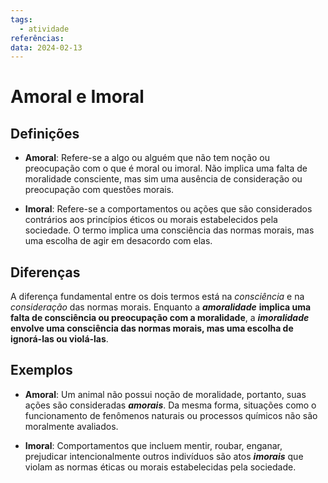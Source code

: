 ```yaml
---
tags:
  - atividade
referências: 
data: 2024-02-13
---
```

# Amoral e Imoral

## Definições

- **Amoral**: Refere-se a algo ou alguém que não tem noção ou preocupação com o que é moral ou imoral. Não implica uma falta de moralidade consciente, mas sim uma ausência de consideração ou preocupação com questões morais.

- **Imoral**: Refere-se a comportamentos ou ações que são considerados contrários aos princípios éticos ou morais estabelecidos pela sociedade. O termo implica uma consciência das normas morais, mas uma escolha de agir em desacordo com elas.


## Diferenças

A diferença fundamental entre os dois termos está na *consciência* e na *consideração* das normas morais. Enquanto a ***amoralidade*** **implica uma falta de consciência ou preocupação com a moralidade**, a ***imoralidade*** **envolve uma consciência das normas morais, mas uma escolha de ignorá-las ou violá-las**.

## Exemplos

- **Amoral**: Um animal não possui noção de moralidade, portanto, suas ações são consideradas ***amorais***. Da mesma forma, situações como o funcionamento de fenômenos naturais ou processos químicos não são moralmente avaliados.

- **Imoral**: Comportamentos que incluem mentir, roubar, enganar, prejudicar intencionalmente outros indivíduos são atos ***imorais*** que violam as normas éticas ou morais estabelecidas pela sociedade.
